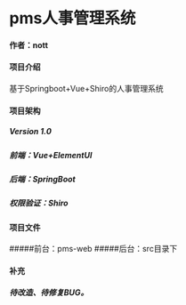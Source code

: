 # pms人事管理系统

#### 作者：nott

#### 项目介绍
基于Springboot+Vue+Shiro的人事管理系统

#### 项目架构
##### Version 1.0
##### 前端：Vue+ElementUI
##### 后端：SpringBoot
##### 权限验证：Shiro

#### 项目文件
#####前台：pms-web
#####后台：src目录下
#### 补充

##### 待改造、待修复BUG。







